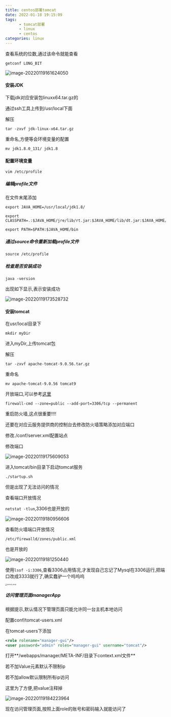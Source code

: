 ```yaml
---
title: centos部署tomcat
date: 2022-01-18 19:15:09
tags:
      - tomcat部署
      - linux
      - centos
categories: linux
---
```


查看系统的位数,通过该命令就能查看<!--more-->

`getconf LONG_BIT`

![image-20220119161624050](https://blue-satchel.oss-cn-chengdu.aliyuncs.com/img/image-20220119161624050.png)

#### 安装JDK

下载jdk对应安装包linuxx64.tar.gz的

通过ssh工具上传到/usr/local下面

解压

`tar -zxvf jdk-linux-x64.tar.gz `

重命名,方便等会环境变量的配置

`mv jdk1.8.0_131/ jdk1.8`

#### 配置环境变量

`vim /etc/profile`

##### 编辑profile文件

在文件末尾添加

```properties
export JAVA_HOME=/usr/local/jdk1.8/

export CLASSPATH=.:$JAVA_HOME/jre/lib/rt.jar:$JAVA_HOME/lib/dt.jar:$JAVA_HOME/lib/tools.jar

export PATH=$PATH:$JAVA_HOME/bin

```

##### 通过source命令重新加载profile文件

`source /etc/profile`

##### 检查是否安装成功

`java -version`

出现如下显示,表示安装成功

![image-20220119173528732](https://blue-satchel.oss-cn-chengdu.aliyuncs.com/img/image-20220119173528732.png)

#### 安装tomcat

在usr/local目录下

`mkdir myDir`

进入myDir,上传tomcat包

解压

`tar -zxvf apache-tomcat-9.0.56.tar.gz`

重命名

`mv apache-tomcat-9.0.56 tomcat9`

开放端口,可以参考[这里](https://www.bluesatchel.space/2021/01/13/centos7%E9%98%B2%E7%81%AB%E5%A2%99%E9%85%8D%E7%BD%AE/)

`firewall-cmd --zone=public --add-port=3306/tcp --permanent`

重启防火墙,这点很重要!!!!

还要在对应云服务提供商的控制台去修改防火墙策略添加对应端口

修改./conf/server.xml配置站点

修改端口

![image-20220119175609053](https://blue-satchel.oss-cn-chengdu.aliyuncs.com/img/image-20220119175609053.png)

进入tomcat/bin目录下启动tomcat服务

`./startup.sh `

但是出现了无法访问的情况

查看端口开放情况

`netstat -tlun`,3306也是开放的

![image-20220119180956606](https://blue-satchel.oss-cn-chengdu.aliyuncs.com/img/image-20220119180956606.png)

查看防火墙端口开放情况

`/etc/firewalld/zones/public.xml`

也是开放的

![image-20220119181250440](https://blue-satchel.oss-cn-chengdu.aliyuncs.com/img/image-20220119181250440.png)

使用`lsof -i:3306`,查看3306占用情况,才发现自己忘记了Mysql在3306运行,把端口改成3333就行了,确实蠢驴一个呜呜呜

<img src="https://blue-satchel.oss-cn-chengdu.aliyuncs.com/img/tomcat_emoji.jpg" alt="tomcat_emoji" style="zoom: 33%;" />

##### 访问管理页面managerApp

根据提示,默认情况下管理页面只能允许同一台主机本地访问

配置conf/tomcat-users.xml

在tomcat-users下添加

```xml
<role rolename="manager-gui"/>
<user password="admin" roles="manager-gui" username="tomcat"/>
```

打开**/webapps/manager/META-INF/目录下context.xml文件**

若不加Value元素默认不限制ip

若不加allow默认限制所有ip访问

这里为了方便,把value注释掉

![image-20220119184223964](https://blue-satchel.oss-cn-chengdu.aliyuncs.com/img/image-20220119184223964.png)

现在访问管理页面,按照上面role的账号和密码输入就能访问了

